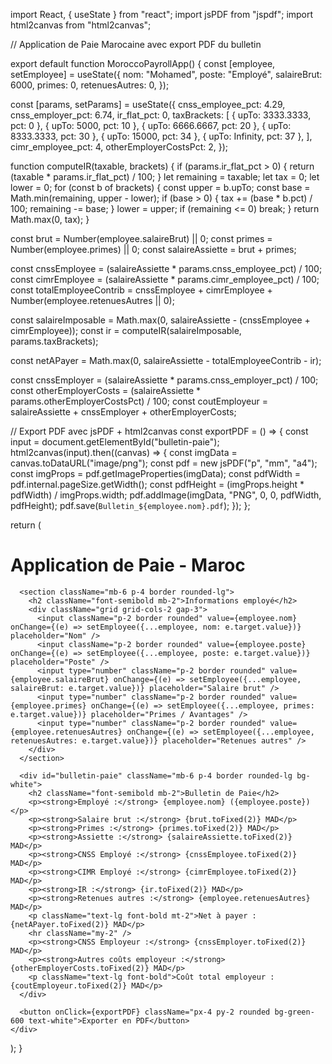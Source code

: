 import React, { useState } from "react";
import jsPDF from "jspdf";
import html2canvas from "html2canvas";

// Application de Paie Marocaine avec export PDF du bulletin

export default function MoroccoPayrollApp() {
  const [employee, setEmployee] = useState({
    nom: "Mohamed",
    poste: "Employé",
    salaireBrut: 6000,
    primes: 0,
    retenuesAutres: 0,
  });

  const [params, setParams] = useState({
    cnss_employee_pct: 4.29,
    cnss_employer_pct: 6.74,
    ir_flat_pct: 0,
    taxBrackets: [
      { upTo: 3333.3333, pct: 0 },
      { upTo: 5000, pct: 10 },
      { upTo: 6666.6667, pct: 20 },
      { upTo: 8333.3333, pct: 30 },
      { upTo: 15000, pct: 34 },
      { upTo: Infinity, pct: 37 },
    ],
    cimr_employee_pct: 4,
    otherEmployerCostsPct: 2,
  });

  function computeIR(taxable, brackets) {
    if (params.ir_flat_pct > 0) {
      return (taxable * params.ir_flat_pct) / 100;
    }
    let remaining = taxable;
    let tax = 0;
    let lower = 0;
    for (const b of brackets) {
      const upper = b.upTo;
      const base = Math.min(remaining, upper - lower);
      if (base > 0) {
        tax += (base * b.pct) / 100;
        remaining -= base;
      }
      lower = upper;
      if (remaining <= 0) break;
    }
    return Math.max(0, tax);
  }

  const brut = Number(employee.salaireBrut) || 0;
  const primes = Number(employee.primes) || 0;
  const salaireAssiette = brut + primes;

  const cnssEmployee = (salaireAssiette * params.cnss_employee_pct) / 100;
  const cimrEmployee = (salaireAssiette * params.cimr_employee_pct) / 100;
  const totalEmployeeContrib = cnssEmployee + cimrEmployee + Number(employee.retenuesAutres || 0);

  const salaireImposable = Math.max(0, salaireAssiette - (cnssEmployee + cimrEmployee));
  const ir = computeIR(salaireImposable, params.taxBrackets);

  const netAPayer = Math.max(0, salaireAssiette - totalEmployeeContrib - ir);

  const cnssEmployer = (salaireAssiette * params.cnss_employer_pct) / 100;
  const otherEmployerCosts = (salaireAssiette * params.otherEmployerCostsPct) / 100;
  const coutEmployeur = salaireAssiette + cnssEmployer + otherEmployerCosts;

  // Export PDF avec jsPDF + html2canvas
  const exportPDF = () => {
    const input = document.getElementById("bulletin-paie");
    html2canvas(input).then((canvas) => {
      const imgData = canvas.toDataURL("image/png");
      const pdf = new jsPDF("p", "mm", "a4");
      const imgProps = pdf.getImageProperties(imgData);
      const pdfWidth = pdf.internal.pageSize.getWidth();
      const pdfHeight = (imgProps.height * pdfWidth) / imgProps.width;
      pdf.addImage(imgData, "PNG", 0, 0, pdfWidth, pdfHeight);
      pdf.save(`Bulletin_${employee.nom}.pdf`);
    });
  };

  return (
    <div className="p-6 max-w-4xl mx-auto">
      <h1 className="text-2xl font-bold mb-4">Application de Paie - Maroc</h1>

      <section className="mb-6 p-4 border rounded-lg">
        <h2 className="font-semibold mb-2">Informations employé</h2>
        <div className="grid grid-cols-2 gap-3">
          <input className="p-2 border rounded" value={employee.nom} onChange={(e) => setEmployee({...employee, nom: e.target.value})} placeholder="Nom" />
          <input className="p-2 border rounded" value={employee.poste} onChange={(e) => setEmployee({...employee, poste: e.target.value})} placeholder="Poste" />
          <input type="number" className="p-2 border rounded" value={employee.salaireBrut} onChange={(e) => setEmployee({...employee, salaireBrut: e.target.value})} placeholder="Salaire brut" />
          <input type="number" className="p-2 border rounded" value={employee.primes} onChange={(e) => setEmployee({...employee, primes: e.target.value})} placeholder="Primes / Avantages" />
          <input type="number" className="p-2 border rounded" value={employee.retenuesAutres} onChange={(e) => setEmployee({...employee, retenuesAutres: e.target.value})} placeholder="Retenues autres" />
        </div>
      </section>

      <div id="bulletin-paie" className="mb-6 p-4 border rounded-lg bg-white">
        <h2 className="font-semibold mb-2">Bulletin de Paie</h2>
        <p><strong>Employé :</strong> {employee.nom} ({employee.poste})</p>
        <p><strong>Salaire brut :</strong> {brut.toFixed(2)} MAD</p>
        <p><strong>Primes :</strong> {primes.toFixed(2)} MAD</p>
        <p><strong>Assiette :</strong> {salaireAssiette.toFixed(2)} MAD</p>
        <p><strong>CNSS Employé :</strong> {cnssEmployee.toFixed(2)} MAD</p>
        <p><strong>CIMR Employé :</strong> {cimrEmployee.toFixed(2)} MAD</p>
        <p><strong>IR :</strong> {ir.toFixed(2)} MAD</p>
        <p><strong>Retenues autres :</strong> {employee.retenuesAutres} MAD</p>
        <p className="text-lg font-bold mt-2">Net à payer : {netAPayer.toFixed(2)} MAD</p>
        <hr className="my-2" />
        <p><strong>CNSS Employeur :</strong> {cnssEmployer.toFixed(2)} MAD</p>
        <p><strong>Autres coûts employeur :</strong> {otherEmployerCosts.toFixed(2)} MAD</p>
        <p className="text-lg font-bold">Coût total employeur : {coutEmployeur.toFixed(2)} MAD</p>
      </div>

      <button onClick={exportPDF} className="px-4 py-2 rounded bg-green-600 text-white">Exporter en PDF</button>
    </div>
  );
}

